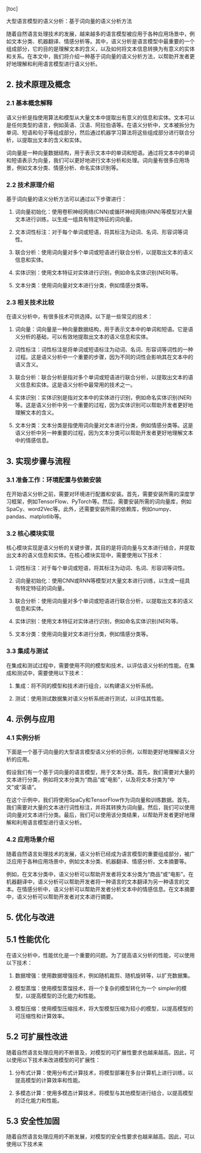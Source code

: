 
[toc]                    
                
                
大型语言模型的语义分析：基于词向量的语义分析方法

随着自然语言处理技术的发展，越来越多的语言模型被应用于各种应用场景中，例如文本分类、机器翻译、情感分析等。其中，语义分析是语言模型中最重要的一个组成部分，它的目的是理解文本的含义，以及如何将文本信息转换为有意义的实体和关系。在本文中，我们将介绍一种基于词向量的语义分析方法，以帮助开发者更好地理解和利用语言模型进行语义分析。

## 2. 技术原理及概念

### 2.1 基本概念解释

语义分析是指使用算法和模型从大量文本中提取出有意义的信息和实体。文本可以是任何类型的语言，例如英语、汉语、阿拉伯语等。在语义分析中，文本被拆分为单词、短语和句子等组成部分，然后通过机器学习算法将这些组成部分进行联合分析，以提取出文本的含义和实体。

词向量是一种向量数据结构，用于表示文本中的单词和短语。通过将文本中的单词和短语表示为向量，我们可以更好地进行文本分析和处理。词向量有很多应用场景，例如文本分类、情感分析、命名实体识别等。

### 2.2 技术原理介绍

基于词向量的语义分析方法可以通过以下步骤进行：

1. 词向量初始化：使用卷积神经网络(CNN)或循环神经网络(RNN)等模型对大量文本进行训练，以生成一组具有特定特征的词向量。

2. 文本词性标注：对于每个单词或短语，将其标注为动词、名词、形容词等词性。

3. 联合分析：使用词向量对多个单词或短语进行联合分析，以提取出文本的语义信息和实体。

4. 实体识别：使用文本特征对实体进行识别，例如命名实体识别(NER)等。

5. 文本分类：使用词向量对文本进行分类，例如情感分类等。

### 2.3 相关技术比较

在语义分析中，有很多技术可供选择。以下是一些常见的技术：

1. 词向量：词向量是一种向量数据结构，用于表示文本中的单词和短语。它是语义分析的基础，可以有效地提取出文本的语义信息和实体。

2. 词性标注：词性标注是将单词或短语标注为动词、名词、形容词等词性的一种过程。这是语义分析中一个重要的步骤，因为不同的词性会影响其在文本中的语义含义。

3. 联合分析：联合分析是指对多个单词或短语进行联合分析，以提取出文本的语义信息和实体。这是语义分析中最常用的技术之一。

4. 实体识别：实体识别是指对文本中的实体进行识别，例如命名实体识别(NER)等。这是语义分析中另一个重要的过程，因为实体识别可以帮助开发者更好地理解文本的含义。

5. 文本分类：文本分类是指使用词向量对文本进行分类，例如情感分类等。这是语义分析中另一种重要的过程，因为文本分类可以帮助开发者更好地理解文本中的情感信息。

## 3. 实现步骤与流程

### 3.1 准备工作：环境配置与依赖安装

在开始语义分析之前，需要对环境进行配置和安装。首先，需要安装所需的深度学习框架，例如TensorFlow、PyTorch等。然后，需要安装所需的词向量库，例如SpaCy、word2Vec等。此外，还需要安装所需的依赖库，例如numpy、pandas、matplotlib等。

### 3.2 核心模块实现

核心模块实现是语义分析的关键步骤，其目的是将词向量与文本进行结合，并提取出文本的语义信息和实体。在核心模块实现中，需要使用以下技术：

1. 词性标注：对于每个单词或短语，将其标注为动词、名词、形容词等词性。

2. 词向量初始化：使用CNN或RNN等模型对大量文本进行训练，以生成一组具有特定特征的词向量。

3. 联合分析：使用词向量对多个单词或短语进行联合分析，以提取出文本的语义信息和实体。

4. 实体识别：使用文本特征对实体进行识别，例如命名实体识别(NER)等。

5. 文本分类：使用词向量对文本进行分类，例如情感分类等。

### 3.3 集成与测试

在集成和测试过程中，需要使用不同的模型和技术，以评估语义分析的性能。在集成和测试中，需要使用以下技术：

1. 集成：将不同的模型和技术进行组合，以构建语义分析系统。

2. 测试：使用测试数据集对语义分析系统进行测试，以评估其性能。

## 4. 示例与应用

### 4.1 实例分析

下面是一个基于词向量的大型语言模型语义分析的示例，以帮助更好地理解语义分析的应用。

假设我们有一个基于词向量的语言模型，用于文本分类。首先，我们需要对大量的文本进行分类，例如将文本分类为“商品”或“电影”，以及将文本分类为“中文”或“英语”。

在这个示例中，我们将使用SpaCy和TensorFlow作为词向量和训练数据。首先，我们需要对大量的文本进行词性标注，并将其转换为词向量。然后，我们可以使用词向量对文本进行分类。最后，我们可以使用该分类结果，以帮助开发者更好地理解和利用语言模型进行语义分析。

### 4.2 应用场景介绍

随着自然语言处理技术的发展，语义分析已经成为语言模型的重要组成部分，被广泛应用于各种应用场景中，例如文本分类、机器翻译、情感分析、文本摘要等。

例如，在文本分类中，语义分析可以帮助开发者将文本分类为“商品”或“电影”。在机器翻译中，语义分析可以帮助开发者将一种语言的文本翻译为另一种语言的文本。在情感分析中，语义分析可以帮助开发者分析文本中的情感信息。在文本摘要中，语义分析可以帮助开发者对文本进行摘要。

## 5. 优化与改进

## 5.1 性能优化

在语义分析中，性能优化是一个重要的问题。为了提高语义分析的性能，可以使用以下技术：

1. 数据增强：使用数据增强技术，例如随机裁剪、随机旋转等，以扩充数据集。

2. 模型蒸馏：使用模型蒸馏技术，将一个复杂的模型转化为一个 simpler的模型，以提高模型的泛化能力和性能。

3. 模型压缩：使用模型压缩技术，将大型模型压缩为较小的模型，以提高模型的可压缩性和计算效率。

## 5.2 可扩展性改进

随着自然语言处理应用的不断普及，对模型的可扩展性要求也越来越高。因此，可以使用以下技术来改进模型的可扩展性：

1. 分布式计算：使用分布式计算技术，将模型部署在多台计算机上进行训练，以提高模型的计算效率和性能。

2. 多模态计算：使用多模态计算技术，将模型与其他模型进行结合，以提高模型的泛化能力和性能。

## 5.3 安全性加固

随着自然语言处理应用的不断发展，对模型的安全性要求也越来越高。因此，可以使用以下技术来

